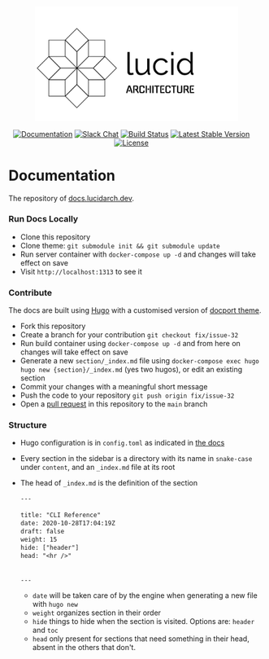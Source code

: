 <p align="center"><a href="https://lucidarch.dev" target="_blank"><img src="https://raw.githubusercontent.com/lucidarch/artwork/main/logo.jpg" width="400"></a></p>

<p align="center" style="margin-left: -20px">
    <a href="https://docs.lucidarch.dev"><img src="http://img.shields.io/badge/read_the-docs-2196f3.svg" alt="Documentation"></a>
    <a href="https://lucid-slack.herokuapp.com"><img src="https://lucid-slack.herokuapp.com/badge.svg" alt="Slack Chat"/></a>
    <a href="https://github.com/lucidarch/lucid/actions?query=workflow%3Atests"><img src="https://github.com/lucidarch/lucid/workflows/tests/badge.svg" alt="Build Status"></a>
    <a href="https://packagist.org/packages/lucidarch/lucid"><img src="https://img.shields.io/packagist/v/lucidarch/lucid" alt="Latest Stable Version"></a>
    <a href="https://github.com/lucidarch/lucid/blob/main/LICENSE"><img src="https://img.shields.io/packagist/l/lucidarch/lucid" alt="License"></a>
</p>


# Documentation
The repository of [docs.lucidarch.dev](https://docs.lucidarch.dev).

### Run Docs Locally
- Clone this repository
- Clone theme: `git submodule init && git submodule update`
- Run server container with `docker-compose up -d` and changes will take effect on save
- Visit `http://localhost:1313` to see it

### Contribute
The docs are built using [Hugo](https://gohugo.io) with a customised version of [docport theme](https://docport.netlify.app).

- Fork this repository
- Create a branch for your contribution `git checkout fix/issue-32`
- Run build container using `docker-compose up -d` and from here on changes will take effect on save
- Generate a new `section/_index.md` file using `docker-compose exec hugo hugo new {section}/_index.md` (yes two hugos), or edit an existing section
- Commit your changes with a meaningful short message
- Push the code to your repository `git push origin fix/issue-32`
- Open a [pull request](https://github.com/lucidarch/docs/compare) in this repository to the `main` branch

### Structure

- Hugo configuration is in `config.toml` as indicated in [the docs](https://gohugo.io/getting-started/configuration/)
- Every section in the sidebar is a directory with its name in `snake-case` under `content`, and an `_index.md` file at its root
- The head of `_index.md` is the definition of the section
    ```
    ---

    title: "CLI Reference"
    date: 2020-10-28T17:04:19Z
    draft: false
    weight: 15
    hide: ["header"]
    head: "<hr />"


    ---
    ```

    - `date` will be taken care of by the engine when generating a new file with `hugo new`
    - `weight` organizes section in their order
    - `hide` things to hide when the section is visited. Options are: `header` and `toc`
    - `head` only present for sections that need something in their head, absent in the others that don't.
